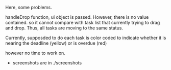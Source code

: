 Here, some problems.

handleDrop function, ui object is passed. However, there is no value contained. 
so it cannot compare with task list that currently trying to drag and drop. 
Thus, all tasks are moving to the same status.

Currently, supposded to do 
each task is color coded to indicate whether it is nearing the deadline (yellow) or is overdue (red)

however no time to work on. 

* screenshots are in ./screenshots

